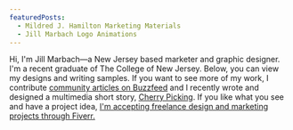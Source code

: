 ```yaml
---
featuredPosts:
  - Mildred J. Hamilton Marketing Materials
  - Jill Marbach Logo Animations
---
```

Hi, I'm Jill Marbach—a New Jersey based marketer and graphic designer. I'm a recent graduate of The College of New Jersey. Below, you can view my designs and writing samples. If you want to see more of my work, I contribute [community articles on Buzzfeed](https://www.buzzfeed.com/jillmarbach) and I recently wrote and designed a multimedia short story, [Cherry Picking](http://cherrypickingstory.site/). If you like what you see and have a project idea, [I'm accepting freelance design and marketing projects through Fiverr.](https://www.fiverr.com/jillmarbach?up_rollout=true)